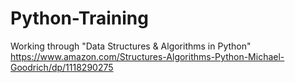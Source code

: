 # Python-Training
Working through "Data Structures &amp; Algorithms in Python"
https://www.amazon.com/Structures-Algorithms-Python-Michael-Goodrich/dp/1118290275